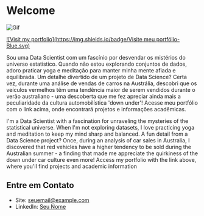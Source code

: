 # Welcome
![Gif]( https://github.com/IsabelMontyjo/IsabelMontyjo/assets/166182599/800f476f-c14a-4b62-8a7e-da8f4d4ffba2)


[![Visit my portfolio](https://img.shields.io/badge/Visite meu portfólio-Blue.svg)](https://www.seuportfolio.com)

Sou uma Data Scientist com um fascínio por desvendar os mistérios do universo estatístico. Quando não estou explorando conjuntos de dados, adoro praticar yoga e meditação para manter minha mente afiada e equilibrada. Um detalhe divertido de um projeto de Data Science? Certa vez, durante uma análise de vendas de carros na Austrália, descobri que os veículos vermelhos têm uma tendência maior de serem vendidos durante o verão australiano - uma descoberta que me fez apreciar ainda mais a peculiaridade da cultura automobilística 'down under'! Acesse meu portfólio com o link acima, onde encontrará projetos e informações acadêmicas.

I'm a Data Scientist with a fascination for unraveling the mysteries of the statistical universe. When I'm not exploring datasets, I love practicing yoga and meditation to keep my mind sharp and balanced. A fun detail from a Data Science project? Once, during an analysis of car sales in Australia, I discovered that red vehicles have a higher tendency to be sold during the Australian summer - a finding that made me appreciate the quirkiness of the down under car culture even more! Access my portfolio with the link above, where you'll find projects and academic information

 
## Entre em Contato

- Site: [seuemail@example.com](mailto:seuemail@example.com)
- LinkedIn: [Seu Nome](https://www.linkedin.com/in/meu-nome/)

